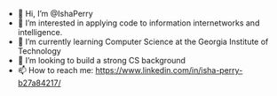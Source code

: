 - 👋 Hi, I’m @IshaPerry
- 👀 I’m interested in applying code to information internetworks and intelligence. 
- 🌱 I’m currently learning Computer Science at the Georgia Institute of Technology 
- 💞️ I’m looking to build a strong CS background 
- 📫 How to reach me: https://www.linkedin.com/in/isha-perry-b27a84217/

<!---
IshaPerry/IshaPerry is a ✨ special ✨ repository because its `README.md` (this file) appears on your GitHub profile.
You can click the Preview link to take a look at your changes.
--->
